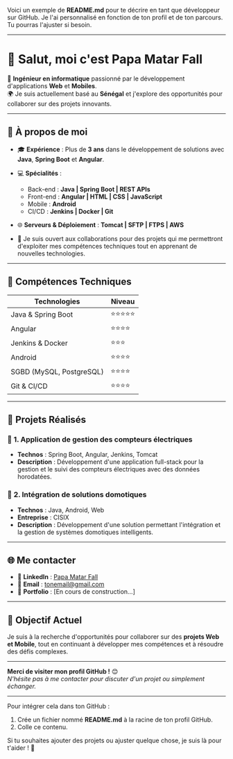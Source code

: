 Voici un exemple de **README.md** pour te décrire en tant que développeur sur GitHub. Je l'ai personnalisé en fonction de ton profil et de ton parcours. Tu pourras l'ajuster si besoin.

---

# 👋 Salut, moi c'est **Papa Matar Fall**  

🚀 **Ingénieur en informatique** passionné par le développement d'applications **Web** et **Mobiles**.  
🌍 Je suis actuellement basé au **Sénégal** et j'explore des opportunités pour collaborer sur des projets innovants.  

---

## 💼 **À propos de moi**

- 🎓 **Expérience** : Plus de **3 ans** dans le développement de solutions avec **Java**, **Spring Boot** et **Angular**.  
- 💻 **Spécialités** :  
  - Back-end : **Java | Spring Boot | REST APIs**  
  - Front-end : **Angular | HTML | CSS | JavaScript**  
  - Mobile : **Android**  
  - CI/CD : **Jenkins | Docker | Git**  
- 🌐 **Serveurs & Déploiement** : **Tomcat | SFTP | FTPS | AWS**  

- 🤝 Je suis ouvert aux collaborations pour des projets qui me permettront d'exploiter mes compétences techniques tout en apprenant de nouvelles technologies.  

---

## 🔧 **Compétences Techniques**

| **Technologies**        | **Niveau**        |
|--------------------------|-------------------|
| Java & Spring Boot       | ⭐⭐⭐⭐⭐           |
| Angular                  | ⭐⭐⭐⭐            |
| Jenkins & Docker         | ⭐⭐⭐             |
| Android                  | ⭐⭐⭐⭐            |
| SGBD (MySQL, PostgreSQL) | ⭐⭐⭐⭐            |
| Git & CI/CD              | ⭐⭐⭐⭐            |

---

## 🌟 **Projets Réalisés**

### 🔹 **1. Application de gestion des compteurs électriques**  
- **Technos** : Spring Boot, Angular, Jenkins, Tomcat  
- **Description** : Développement d'une application full-stack pour la gestion et le suivi des compteurs électriques avec des données horodatées.  

### 🔹 **2. Intégration de solutions domotiques**  
- **Technos** : Java, Android, Web  
- **Entreprise** : CISIX  
- **Description** : Développement d'une solution permettant l'intégration et la gestion de systèmes domotiques intelligents.

---

## 🌐 **Me contacter**  

- 💼 **LinkedIn** : [Papa Matar Fall](https://linkedin.com/)  
- 📧 **Email** : [tonemail@gmail.com](mailto:tonemail@gmail.com)  
- 🔗 **Portfolio** : [En cours de construction...]  

---

## 🚀 **Objectif Actuel**

Je suis à la recherche d'opportunités pour collaborer sur des **projets Web et Mobile**, tout en continuant à développer mes compétences et à résoudre des défis complexes.  

---

**Merci de visiter mon profil GitHub !** 😊  
_N'hésite pas à me contacter pour discuter d'un projet ou simplement échanger._

---  

Pour intégrer cela dans ton GitHub :  
1. Crée un fichier nommé **README.md** à la racine de ton profil GitHub.  
2. Colle ce contenu.  

Si tu souhaites ajouter des projets ou ajuster quelque chose, je suis là pour t'aider ! 🚀
